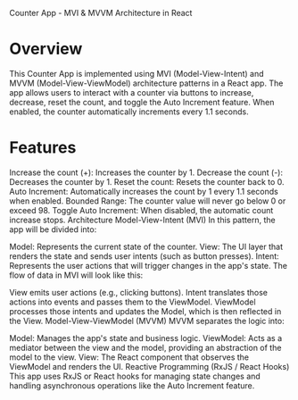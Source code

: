 Counter App - MVI & MVVM Architecture in React
 # Overview
This Counter App is implemented using MVI (Model-View-Intent) and MVVM (Model-View-ViewModel) architecture patterns in a React app. The app allows users to interact with a counter via buttons to increase, decrease, reset the count, and toggle the Auto Increment feature. When enabled, the counter automatically increments every 1.1 seconds.

# Features
Increase the count (+): Increases the counter by 1.
Decrease the count (-): Decreases the counter by 1.
Reset the count: Resets the counter back to 0.
Auto Increment: Automatically increases the count by 1 every 1.1 seconds when enabled.
Bounded Range: The counter value will never go below 0 or exceed 98.
Toggle Auto Increment: When disabled, the automatic count increase stops.
Architecture
Model-View-Intent (MVI)
In this pattern, the app will be divided into:

Model: Represents the current state of the counter.
View: The UI layer that renders the state and sends user intents (such as button presses).
Intent: Represents the user actions that will trigger changes in the app's state.
The flow of data in MVI will look like this:

View emits user actions (e.g., clicking buttons).
Intent translates those actions into events and passes them to the ViewModel.
ViewModel processes those intents and updates the Model, which is then reflected in the View.
Model-View-ViewModel (MVVM)
MVVM separates the logic into:

Model: Manages the app's state and business logic.
ViewModel: Acts as a mediator between the view and the model, providing an abstraction of the model to the view.
View: The React component that observes the ViewModel and renders the UI.
Reactive Programming (RxJS / React Hooks)
This app uses RxJS or React hooks for managing state changes and handling asynchronous operations like the Auto Increment feature.
